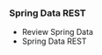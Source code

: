 <!-- .element: class="toc" -->

### Spring Data REST

* Review Spring Data <!-- .element: class="current-item" -->
* Spring Data REST

<i class="fa fa-cloud fa-lg"></i>
